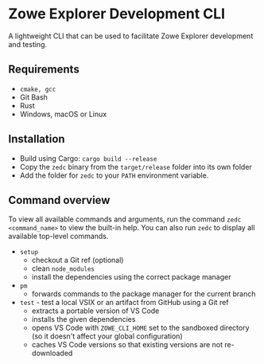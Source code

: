 # Zowe Explorer Development CLI

A lightweight CLI that can be used to facilitate Zowe Explorer development and testing.

## Requirements

- `cmake, gcc`
- Git Bash
- Rust
- Windows, macOS or Linux

## Installation

- Build using Cargo: `cargo build --release`
- Copy the `zedc` binary from the `target/release` folder into its own folder
- Add the folder for `zedc` to your `PATH` environment variable.

## Command overview

To view all available commands and arguments, run the command `zedc <command_name>` to view the built-in help. You can also run `zedc` to display all available top-level commands.

- `setup`
  - checkout a Git ref (optional)
  - clean `node_modules`
  - install the dependencies using the correct package manager
- `pm`
  - forwards commands to the package manager for the current branch
- `test` - test a local VSIX or an artifact from GitHub using a Git ref
  - extracts a portable version of VS Code
  - installs the given dependencies
  - opens VS Code with `ZOWE_CLI_HOME` set to the sandboxed directory (so it doesn't affect your global configuration)
  - caches VS Code versions so that existing versions are not re-downloaded
